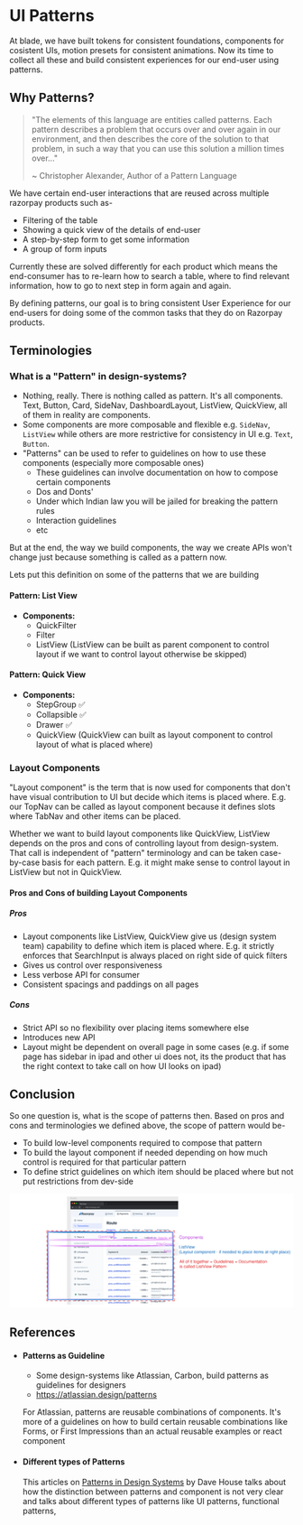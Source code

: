 # UI Patterns

At blade, we have built tokens for consistent foundations, components for cosistent UIs, motion presets for consistent animations. Now its time to collect all these and build consistent experiences for our end-user using patterns.

## Why Patterns?

> "The elements of this language are entities called patterns. Each pattern describes a problem that occurs over and over again in our environment, and then describes the core of the solution to that problem, in such a way that you can use this solution a million times over..."
>
> ~ Christopher Alexander, Author of a Pattern Language

We have certain end-user interactions that are reused across multiple razorpay products such as-

- Filtering of the table
- Showing a quick view of the details of end-user
- A step-by-step form to get some information
- A group of form inputs

Currently these are solved differently for each product which means the end-consumer has to re-learn how to search a table, where to find relevant information, how to go to next step in form again and again.

By defining patterns, our goal is to bring consistent User Experience for our end-users for doing some of the common tasks that they do on Razorpay products.

## Terminologies

### What is a "Pattern" in design-systems?

- Nothing, really. There is nothing called as pattern. It's all components. Text, Button, Card, SideNav, DashboardLayout, ListView, QuickView, all of them in reality are components.
- Some components are more composable and flexible e.g. `SideNav`, `ListView` while others are more restrictive for consistency in UI e.g. `Text`, `Button`.
- "Patterns" can be used to refer to guidelines on how to use these components (especially more composable ones)
  - These guidelines can involve documentation on how to compose certain components
  - Dos and Donts'
  - Under which Indian law you will be jailed for breaking the pattern rules
  - Interaction guidelines
  - etc

But at the end, the way we build components, the way we create APIs won't change just because something is called as a pattern now.

Lets put this definition on some of the patterns that we are building

#### Pattern: List View

- **Components:**
  - QuickFilter
  - Filter
  - ListView (ListView can be built as parent component to control layout if we want to control layout otherwise be skipped)

#### Pattern: Quick View

- **Components:**
  - StepGroup ✅
  - Collapsible ✅
  - Drawer ✅
  - QuickView (QuickView can built as layout component to control layout of what is placed where)

### Layout Components

"Layout component" is the term that is now used for components that don't have visual contribution to UI but decide which items is placed where. E.g. our TopNav can be called as layout component because it defines slots where TabNav and other items can be placed.

Whether we want to build layout components like QuickView, ListView depends on the pros and cons of controlling layout from design-system. That call is independent of "pattern" terminology and can be taken case-by-case basis for each pattern. E.g. it might make sense to control layout in ListView but not in QuickView.

#### Pros and Cons of building Layout Components

##### Pros

- Layout components like ListView, QuickView give us (design system team) capability to define which item is placed where. E.g. it strictly enforces that SearchInput is always placed on right side of quick filters
- Gives us control over responsiveness
- Less verbose API for consumer
- Consistent spacings and paddings on all pages

##### Cons

- Strict API so no flexibility over placing items somewhere else
- Introduces new API
- Layout might be dependent on overall page in some cases (e.g. if some page has sidebar in ipad and other ui does not, its the product that has the right context to take call on how UI looks on ipad)

## Conclusion

So one question is, what is the scope of patterns then. Based on pros and cons and terminologies we defined above, the scope of pattern would be-

- To build low-level components required to compose that pattern
- To build the layout component if needed depending on how much control is required for that particular pattern
- To define strict guidelines on which item should be placed where but not put restrictions from dev-side

![](./list-view-scope-diagram.svg)

## References

- #### Patterns as Guideline

  - Some design-systems like Atlassian, Carbon, build patterns as guidelines for designers
  - https://atlassian.design/patterns

  For Atlassian, patterns are reusable combinations of components. It's more of a guidelines on how to build certain reusable combinations like Forms, or First Impressions than an actual reusable examples or react component

- #### Different types of Patterns

  This articles on [Patterns in Design Systems](https://iknowdavehouse.medium.com/patterns-in-design-systems-0afc4249bae6) by Dave House talks about how the distinction between patterns and component is not very clear and talks about different types of patterns like UI patterns, functional patterns,
